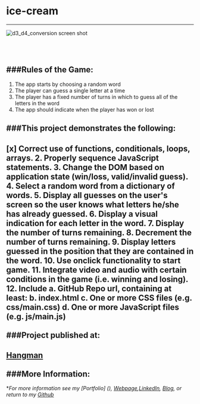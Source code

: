 # ice-cream
---

![d3_d4_conversion screen shot](https://cloud.githubusercontent.com/assets/11747875/20287850/5bbc3ebc-aa8c-11e6-806e-71a2a0a1b6d8.png)

<br/>
<br/>

###Rules of the Game:
---

1. The app starts by choosing a random word
2. The player can guess a single letter at a time
3. The player has a fixed number of turns in which to guess all of the letters in the word
4. The app should indicate when the player has won or lost

###This project demonstrates the following:
---

[x] Correct use of functions, conditionals, loops, arrays.
2. Properly sequence JavaScript statements.
3. Change the DOM based on application state (win/loss, valid/invalid guess).
4. Select a random word from a dictionary of words.
5. Display all guesses on the user's screen so the user knows what letters he/she has already guessed.
6. Display a visual indication for each letter in the word.
7. Display the number of turns remaining.
8. Decrement the number of turns remaining.
9. Display letters guessed in the position that they are contained in the word.
10. Use onclick functionality to start game.
11. Integrate video and audio with certain conditions in the game (i.e. winning and losing).
12. Include 
  a. GitHub Repo url, containing at least:
  b. index.html
  c. One or more CSS files (e.g. css/main.css)
  d. One or more JavaScript files (e.g. js/main.js)
<br/>
<br/>
###Project published at: 
---

[Hangman](https://trrapp12-ironyard.github.io/hangman/)
<br/>
<br/>
###More Information:
---

\**For more information see my [Portfolio] (), [Webpage](http://web-karma.org),[LinkedIn](https://www.linkedin.com/in/trevor-rapp-042a1037), [Blog](http://web-karma.net), or return to my [Github](https://github.com/trrapp12)*

